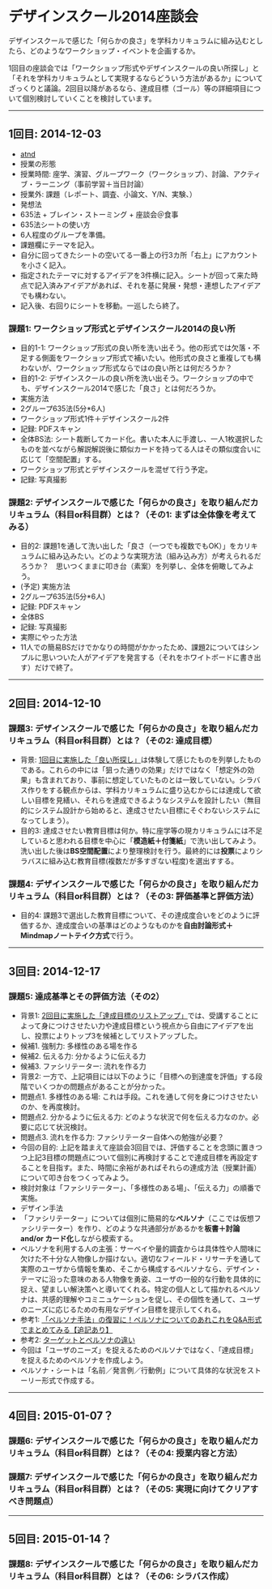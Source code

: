 # デザインスクール2014座談会
デザインスクールで感じた「何らかの良さ」を学科カリキュラムに組み込むとしたら、どのようなワークショップ・イベントを企画するか。

1回目の座談会では「ワークショップ形式やデザインスクールの良い所探し」と「それを学科カリキュラムとして実現するならどういう方法があるか」についてざっくりと議論。2回目以降があるなら、達成目標（ゴール）等の詳細項目について個別検討していくことを検討しています。

***

## 1回目: 2014-12-03
- [atnd](http://0b53b57923b1c41320e4df7e3e.doorkeeper.jp/events/18067)
- 授業の形態
 - 授業時間: 座学、演習、グループワーク（ワークショップ）、討論、アクティブ・ラーニング（事前学習＋当日討論）
 - 授業外: 課題（レポート、調査、小論文、Y/N、実験、）
- 発想法
 - 635法 + ブレイン・ストーミング + 座談会＠食事
- 635法シートの使い方
 - 6人程度のグループを準備。
 - 課題欄にテーマを記入。
 - 自分に回ってきたシートの空いてる一番上の行3カ所「右上」にアカウントを小さく記入。
 - 指定されたテーマに対するアイデアを3件横に記入。シートが回って来た時点で記入済みアイデアがあれば、それを基に発展・発想・連想したアイデアでも構わない。
 - 記入後、右回りにシートを移動。一巡したら終了。

### 課題1: ワークショップ形式とデザインスクール2014の良い所
- 目的1-1: ワークショップ形式の良い所を洗い出そう。他の形式では欠落・不足する側面をワークショップ形式で補いたい。他形式の良さと重複しても構わないが、ワークショップ形式ならではの良い所とは何だろうか？
- 目的1-2: デザインスクールの良い所を洗い出そう。ワークショップの中でも、デザインスクール2014で感じた「良さ」とは何だろうか。
- 実施方法
 - 2グループ635法(5分*6人)
  - ワークショップ形式1件＋デザインスクール2件
 - 記録: PDFスキャン
 - 全体BS法: シート裁断してカード化。書いた本人に手渡し、一人1枚選択したものを並べながら解説解説後に類似カードを持ってる人はその類似度合いに応じて「空間配置」する。
  - ワークショップ形式とデザインスクールを混ぜて行う予定。
 - 記録: 写真撮影

### 課題2: デザインスクールで感じた「何らかの良さ」を取り組んだカリキュラム（科目or科目群）とは？（その1: まずは全体像を考えてみる）
- 目的2: 課題1を通して洗い出した「良さ（一つでも複数でもOK）」をカリキュラムに組み込みたい。どのような実現方法（組み込み方）が考えられるだろうか？　思いつくままに叩き台（素案）を列挙し、全体を俯瞰してみよう。
- (予定) 実施方法
 - 2グループ635法(5分*6人)
 - 記録: PDFスキャン
 - 全体BS
 - 記録: 写真撮影
- 実際にやった方法
 - 11人での簡易BSだけでかなりの時間がかかったため、課題2についてはシンプルに思いついた人がアイデアを発言する（それをホワイトボードに書き出す）だけで終了。

***

## 2回目: 2014-12-10
### 課題3: デザインスクールで感じた「何らかの良さ」を取り組んだカリキュラム（科目or科目群）とは？（その2: 達成目標）
- 背景: [1回目に実施した「良い所探し」](https://github.com/naltoma/designschool2ie/blob/master/2014-12-03/summary.md)は体験して感じたものを列挙したものである。これらの中には「狙った通りの効果」だけではなく「想定外の効果」も含まれており、事前に想定していたものとは一致していない。シラバス作りをする観点からは、学科カリキュラムに盛り込むからには達成して欲しい目標を見繕い、それらを達成できるようなシステムを設計したい（無目的にシステム設計から始めると、達成させたい目標にそぐわないシステムになってしまう）。
- 目的3: 達成させたい教育目標は何か。特に座学等の現カリキュラムには不足していると思われる目標を中心に「**模造紙＋付箋紙**」で洗い出してみよう。洗い出した後は**BS空間配置**により整理検討を行う。最終的には**投票**によりシラバスに組み込む教育目標(複数だが多すぎない程度)を選出すする。

### 課題4: デザインスクールで感じた「何らかの良さ」を取り組んだカリキュラム（科目or科目群）とは？（その3: 評価基準と評価方法）
- 目的4: 課題3で選出した教育目標について、その達成度合いをどのように評価するか、達成度合いの基準はどのようなものかを**自由討論形式＋Mindmapノートテイク方式**で行う。

***

## 3回目: 2014-12-17
### 課題5: 達成基準とその評価方法（その2）
- 背景1: [2回目に実施した「達成目標のリストアップ」](https://github.com/naltoma/designschool2ie/blob/master/2014-12-17/summary.md)では、受講することによって身につけさせたい力や達成目標という視点から自由にアイデアを出し、投票によりトップ3を候補としてリストアップした。
 - 候補1. 強制力: 多様性のある場を作る
 - 候補2. 伝える力: 分かるように伝える力
 - 候補3. ファシリテーター: 流れを作る力
- 背景2: 一方で、上記項目には以下のように「目標への到達度を評価」する段階でいくつかの問題点があることが分かった。
 - 問題点1. 多様性のある場: これは手段。これを通して何を身につけさせたいのか、を再度検討。
 - 問題点2. 分かるように伝える力: どのような状況で何を伝える力なのか。必要に応じて状況検討。
 - 問題点3. 流れを作る力: ファシリテーター自体への勉強が必要？
- 今回の目的: 上記を踏まえて座談会3回目では、評価することを念頭に置きつつ上記3目標の問題点について個別に再検討することで達成目標を再設定することを目指す。また、時間に余裕があればそれらの達成方法（授業計画）について叩き台をつくってみよう。
 - 検討対象は「ファシリテーター」、「多様性のある場」、「伝える力」の順番で実施。
- デザイン手法
 - 「ファシリテーター」については個別に簡易的な**ペルソナ**（ここでは仮想ファシリテーター）を作り、どのような共通部分があるかを**板書＋討論 and/or カード化**しながら模索する。
 - ペルソナを利用する人の主張：サーベイや量的調査からは具体性や人間味に欠けた不十分な人物像しか描けない。適切なフィールド・リサーチを通して実際のユーザから情報を集め、そこから構成するペルソナなら、デザイン・テーマに沿った意味のある人物像を勇姿、ユーザの一般的な行動を具体的に捉え、望ましい解決策へと導いてくれる。特定の個人として描かれるペルソナは、共感的理解やコミニュケーションを促し、その個性を通して、ユーザのニーズに応じるための有用なデザイン目標を提示してくれる。
 - 参考1: [「ペルソナ手法」の復習に！ペルソナについてのあれこれをQ&A形式でまとめてみる【追記あり】](http://uxxinspiration.com/2014/03/persona/)
 - 参考2: [ターゲットとペルソナの違い](http://ohako-inc.jp/uiux-japan/ohako-uiux/201408-persona-design.html)
 - 今回は「ユーザのニーズ」を捉えるためのペルソナではなく、「達成目標」を捉えるためのペルソナを作成しよう。
 - ペルソナ・シートは「名前／発言例／行動例」について具体的な状況をストーリー形式で作成する。

***

## 4回目: 2015-01-07？
### 課題6: デザインスクールで感じた「何らかの良さ」を取り組んだカリキュラム（科目or科目群）とは？（その4: 授業内容と方法）
### 課題7: デザインスクールで感じた「何らかの良さ」を取り組んだカリキュラム（科目or科目群）とは？（その5: 実現に向けてクリアすべき問題点）

***

## 5回目: 2015-01-14？
### 課題8: デザインスクールで感じた「何らかの良さ」を取り組んだカリキュラム（科目or科目群）とは？（その6: シラバス作成）
